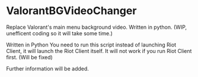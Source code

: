 # ValorantBGVideoChanger
Replace Valorant's main menu background video. Written in python. (WIP, unefficent coding so it will take some time.)

Written in Python
You need to run this script instead of launching Riot Client, it will launch the Riot Client itself. It will not work if you run Riot Client first. (Will be fixed)

Further information will be added.
